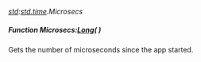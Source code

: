 _[std](../../modules/std/std-module.md):[std.time](../../modules/std/std-time.md).Microsecs_
##### Function Microsecs:[Long](../../modules/wonkey/wonkey-types-long.md)(  )
Gets the number of microseconds since the app started.
